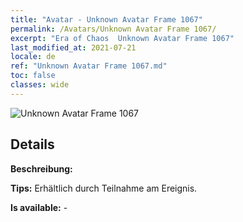```yaml
---
title: "Avatar - Unknown Avatar Frame 1067"
permalink: /Avatars/Unknown Avatar Frame 1067/
excerpt: "Era of Chaos  Unknown Avatar Frame 1067"
last_modified_at: 2021-07-21
locale: de
ref: "Unknown Avatar Frame 1067.md"
toc: false
classes: wide
---
```

 ![Unknown Avatar Frame 1067](/images/a/avatarFrame_67.png)

## Details

 **Beschreibung:**  

 **Tips:** Erhältlich durch Teilnahme am Ereignis. 

 **Is available:**  - 

